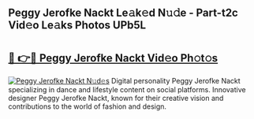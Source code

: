 ## Peggy Jerofke Nackt Le𝚊k𝚎d N𝚞𝚍e - Part-t2c Vid𝚎o Le𝚊ks Photos UPb5L

# <h2><a href="http://fb769o.evod.top/?m=Peggy+Jerofke+Nackt">🔗 👉🔴 Peggy Jerofke Nackt Vid𝚎o Ph𝚘t𝚘s</a></h2>

[![Peggy Jerofke Nackt N𝚞d𝚎s](https://i.imgur.com/8V9OHl7.gif)](http://fb769o.evod.top/?m=Peggy+Jerofke+Nackt)
Digital personality Peggy Jerofke Nackt specializing in dance and lifestyle content on social platforms. Innovative designer Peggy Jerofke Nackt, known for their creative vision and contributions to the world of fashion and design. 
